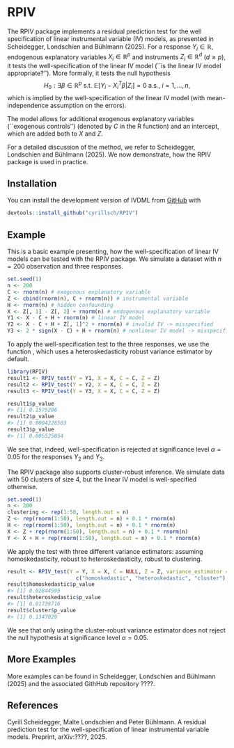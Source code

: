 
<!-- README.md is generated from README.Rmd. Please edit that file -->

# RPIV

<!-- badges: start -->
<!-- badges: end -->

The RPIV package implements a residual prediction test for the well
specification of linear instrumental variable (IV) models, as presented
in Scheidegger, Londschien and Bühlmann (2025). For a response
$Y_i\in \mathbb R$, endogenous explanatory variables
$X_i\in \mathbb R^p$ and instruments $Z_i\in \mathbb R^d$ ($d\geq p$),
it tests the well-specification of the linear IV model (\`\`is the
linear IV model appropriate?’’). More formally, it tests the null
hypothesis
$$H_0: \exists \beta\in \mathbb R^p\text{ s.t. } \mathbb E[Y_i - X_i^T\beta|Z_i] = 0 \text{ a.s., } i =1,\ldots, n,$$
which is implied by the well-specification of the linear IV model (with
mean-independence assumption on the errors).

The model allows for additional exogenous explanatory variables
(\`\`exogenous controls’’) (denoted by $C$ in the R function) and an
intercept, which are added both to $X$ and $Z$.

For a detailed discussion of the method, we refer to Scheidegger,
Londschien and Bühlmann (2025). We now demonstrate, how the RPIV package
is used in practice.

## Installation

You can install the development version of IVDML from
[GitHub](https://github.com/) with

``` r
devtools::install_github("cyrillsch/RPIV")
```

## Example

This is a basic example presenting, how the well-specification of linear
IV models can be tested with the RPIV package. We simulate a dataset
with $n = 200$ observation and three responses.

``` r
set.seed(1)
n <- 200
C <- rnorm(n) # exogenous explanatory variable
Z <- cbind(rnorm(n), C + rnorm(n)) # instrumental variable
H <- rnorm(n) # hidden confounding
X <- Z[, 1] - Z[, 2] + rnorm(n) # endogenous explanatory variable
Y1 <- X - C + H + rnorm(n) # linear IV model
Y2 <- X - C + H + Z[, 1]^2 + rnorm(n) # invalid IV -> misspecified
Y3 <- 2 * sign(X - C) + H + rnorm(n) # nonlinear IV model -> misspecified
```

To apply the well-specification test to the three responses, we use the
function , which uses a heteroskedasticity robust variance estimator by
default.

``` r
library(RPIV)
result1 <- RPIV_test(Y = Y1, X = X, C = C, Z = Z)
result2 <- RPIV_test(Y = Y2, X = X, C = C, Z = Z)
result3 <- RPIV_test(Y = Y3, X = X, C = C, Z = Z)

result1$p_value
#> [1] 0.1575286
result2$p_value
#> [1] 0.0004228503
result3$p_value
#> [1] 0.005525054
```

We see that, indeed, well-specification is rejected at significance
level $\alpha = 0.05$ for the responses $Y_2$ and $Y_3$.

The RPIV package also supports cluster-robust inference. We simulate
data with 50 clusters of size 4, but the linear IV model is
well-specified otherwise.

``` r
set.seed(1)
n <- 200
clustering <- rep(1:50, length.out = n)
Z <- rep(rnorm(1:50), length.out = n) + 0.1 * rnorm(n)
H <- rep(rnorm(1:50), length.out = n) + 0.1 * rnorm(n)
X <- Z + rep(rnorm(1:50), length.out = n) + 0.1 * rnorm(n)
Y <- X + H + rep(rnorm(1:50), length.out = n) + 0.1 * rnorm(n)
```

We apply the test with three different variance estimators: assuming
homoskedasticity, robust to heteroskedasticity, robust to clustering.

``` r
result <- RPIV_test(Y = Y, X = X, C = NULL, Z = Z, variance_estimator = 
                      c("homoskedastic", "heteroskedastic", "cluster"), clustering = clustering)
result$homoskedastic$p_value
#> [1] 0.02844595
result$heteroskedastic$p_value
#> [1] 0.01728716
result$cluster$p_value
#> [1] 0.1347029
```

We see that only using the cluster-robust variance estimator does not
reject the null hypothesis at significance level $\alpha = 0.05$.

## More Examples

More examples can be found in Scheidegger, Londschien and Bühlmann
(2025) and the associated GithHub repository ????.

## References

Cyrill Scheidegger, Malte Londschien and Peter Bühlmann. A residual
prediction test for the well-specification of linear instrumental
variable models. Preprint, arXiv:????, 2025.
